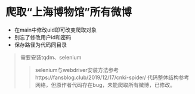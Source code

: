 # 爬取“上海博物馆”所有微博
* 在main中修改uid即可改变爬取对象
* 别忘了修改用户id和密码
* 保存路径为代码同目录
> 需要安装tqdm、selenium
>> selenium与webdriver安装方法参考https://fansblog.club/2019/12/17/cnki-spider/
> 代码整体结构参考网络，但原作者代码存在bug，未能爬取所有微博，已修改。
